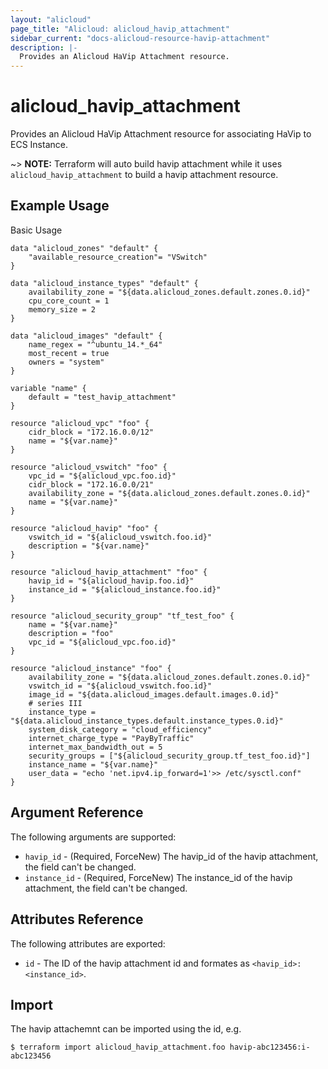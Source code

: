 ```yaml
---
layout: "alicloud"
page_title: "Alicloud: alicloud_havip_attachment"
sidebar_current: "docs-alicloud-resource-havip-attachment"
description: |-
  Provides an Alicloud HaVip Attachment resource.
---
```


# alicloud\_havip\_attachment

Provides an Alicloud HaVip Attachment resource for associating HaVip to ECS Instance.

~> **NOTE:** Terraform will auto build havip attachment while it uses `alicloud_havip_attachment` to build a havip attachment resource.

## Example Usage

Basic Usage

```
data "alicloud_zones" "default" {
	"available_resource_creation"= "VSwitch"
}

data "alicloud_instance_types" "default" {
 	availability_zone = "${data.alicloud_zones.default.zones.0.id}"
	cpu_core_count = 1
	memory_size = 2
}

data "alicloud_images" "default" {
	name_regex = "^ubuntu_14.*_64"
	most_recent = true
	owners = "system"
}

variable "name" {
	default = "test_havip_attachment"
}

resource "alicloud_vpc" "foo" {
	cidr_block = "172.16.0.0/12"
	name = "${var.name}"
}

resource "alicloud_vswitch" "foo" {
	vpc_id = "${alicloud_vpc.foo.id}"
	cidr_block = "172.16.0.0/21"
	availability_zone = "${data.alicloud_zones.default.zones.0.id}"
	name = "${var.name}"
}

resource "alicloud_havip" "foo" {
	vswitch_id = "${alicloud_vswitch.foo.id}"
	description = "${var.name}"
}

resource "alicloud_havip_attachment" "foo" {
	havip_id = "${alicloud_havip.foo.id}"
	instance_id = "${alicloud_instance.foo.id}"
}

resource "alicloud_security_group" "tf_test_foo" {
	name = "${var.name}"
	description = "foo"
	vpc_id = "${alicloud_vpc.foo.id}"
}

resource "alicloud_instance" "foo" {
	availability_zone = "${data.alicloud_zones.default.zones.0.id}"
	vswitch_id = "${alicloud_vswitch.foo.id}"
	image_id = "${data.alicloud_images.default.images.0.id}"
	# series III
	instance_type = "${data.alicloud_instance_types.default.instance_types.0.id}"
	system_disk_category = "cloud_efficiency"
	internet_charge_type = "PayByTraffic"
	internet_max_bandwidth_out = 5
	security_groups = ["${alicloud_security_group.tf_test_foo.id}"]
	instance_name = "${var.name}"
	user_data = "echo 'net.ipv4.ip_forward=1'>> /etc/sysctl.conf"
}
```
## Argument Reference

The following arguments are supported:

* `havip_id` - (Required, ForceNew) The havip_id of the havip attachment, the field can't be changed.
* `instance_id` - (Required, ForceNew) The instance_id of the havip attachment, the field can't be changed.

## Attributes Reference

The following attributes are exported:

* `id` - The ID of the havip attachment id and formates as `<havip_id>:<instance_id>`.

## Import

The havip attachemnt can be imported using the id, e.g.

```
$ terraform import alicloud_havip_attachment.foo havip-abc123456:i-abc123456
```
